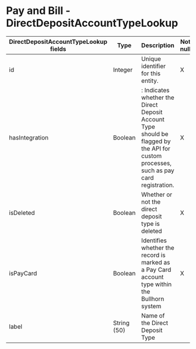 # Pay and Bill - DirectDepositAccountTypeLookup

<table>
    <colgroup>
        <col width="20%" />
        <col width="20%" />
        <col width="20%" />
        <col width="20%" />
        <col width="20%" />
    </colgroup>
    <thead>
        <tr class="header">
            <th>DirectDepositAccountTypeLookup fields</th>
            <th>Type</th>
            <th>Description</th>
            <th>Not null</th>
            <th>Read-only</th>
        </tr>
    </thead>
    <tbody>
        <tr class="even">
            <td>id</td>
            <td>Integer</td>
            <td>Unique identifier for this entity.</td>
            <td>X</td>
            <td>X</td>
        </tr>
        <tr class="odd">
            <td>hasIntegration</td>
            <td>Boolean</td>
            <td>: Indicates whether the Direct Deposit Account Type should be flagged by the API for custom processes, such as pay card registration.</td>
            <td>X</td>
            <td></td>
        </tr>
        <tr class="even">
            <td>isDeleted</td>
            <td>Boolean</td>
            <td>Whether or not the direct deposit type is deleted</td>
            <td>X</td>
            <td></td>
        </tr>
        <tr class="odd">
            <td>isPayCard</td>
            <td>Boolean</td>
            <td>Identifies whether the record is marked as a Pay Card account type within the Bullhorn system</td>
            <td>X</td>
            <td></td>
        </tr>
        <tr class="even">
            <td>label</td>
            <td>String (50)</td>
            <td>Name of the Direct Deposit Type</td>
            <td></td>
            <td></td>
        </tr>
    </tbody>
</table>